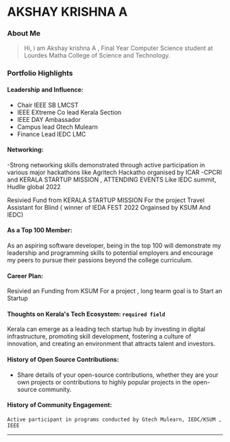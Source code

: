 # AKSHAY KRISHNA A

### About Me

> Hi, i am Akshay krishna A , Final  Year Computer Science student at Lourdes Matha College of Science and Technology.


### Portfolio Highlights



#### Leadership and Influence: 

- Chair  IEEE SB LMCST
- IEEE EXtreme Co lead Kerala Section 
- IEEE DAY Ambassador
- Campus lead Gtech Mulearn
- Finance Lead IEDC LMC

#### Networking: 

-Strong networking skills demonstrated through active participation in various major hackathons like Agritech Hackatho organised by ICAR -CPCRI and KERALA STARTUP MISSION , ATTENDING EVENTS Like IEDC summit, Hudlle global 2022

Resivied Fund from KERALA STARTUP MISSION For the project Travel Assistant for Blind ( winner of IEDA FEST 2022 Orgainsed by KSUM And IEDC)


#### As a Top 100 Member:

As an aspiring software developer, being in the top 100 will demonstrate my leadership and programming skills to potential employers and encourage my peers to pursue their passions beyond the college curriculum.

#### Career Plan: 

Resivied an Funding from KSUM For a project , long tearm goal is to Start an Startup 


#### Thoughts on Kerala's Tech Ecosystem: `required field`

Kerala can emerge as a leading tech startup hub by investing in digital infrastructure, promoting skill development, fostering a culture of innovation, and creating an environment that attracts talent and investors.

#### History of Open Source Contributions:

- Share details of your open-source contributions, whether they are your own projects or contributions to highly popular projects in the open-source community.

#### History of Community Engagement:


    Active participant in programs conducted by Gtech Mulearn, IEDC/KSUM , IEEE
   






>

---

